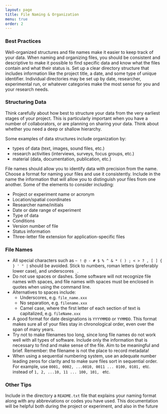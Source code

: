 ```yaml
---
layout: page
title: File Naming & Organization
menu: true
order: 2
---
```


### Best Practices

Well-organized structures and file names make it easier to keep track of your data. When naming and organizing files, you should be consistent and descriptive to make it possible to find specific data and know what the files contain and what their status is. Set up a clear directory structure that includes information like the project title, a date, and some type of unique identifier. Individual directories may be set up by date, researcher, experimental run, or whatever categories make the most sense for you and your research needs.

### Structuring Data

Think carefully about how best to structure your data from the very earliest stages of your project. This is particularly important when you have a number of collaborators, or are planning on sharing your data. Think about whether you need a deep or shallow hierarchy.

Some examples of data structures include organization by:

* types of data (text, images, sound files, etc.)
* research activities (interviews, surveys, focus groups, etc.)
* material (data, documentation, publication, etc.)

File names should allow you to identify data with precision from the name. Choose a format for naming your files and use it consistently. Include in the name the information that will allow you to distinguish your files from one another. Some of the elements to consider including:

* Project or experiment name or acronym
* Location/spatial coordinates
* Researcher name/initials
* Date or date range of experiment
* Type of data
* Conditions
* Version number of file
* Status information
* Three-letter file extension for application-specific files

### File Names

* All special characters such as `~ ! @ - # $ % ^ & * ( ) ; < > ? , [ ] { } ' " |` should be avoided. Stick to numbers, roman letters (preferably lower case), and underscores `_`.
* Do not use spaces or dashes. Some software will not recognize file names with spaces, and file names with spaces must be enclosed in quotes when using the command line.
* Alternatives to spaces include:
  * Underscores, e.g. `file_name.xxx`
  * No separation, e.g. `filename.xxx`
  * Camel case, where the first letter of each section of text is capitalized, e.g. `fileName.xxx`
* A good format for date designations is `YYYYMMDD` or `YYMMDD`. This format makes sure all of your files stay in chronological order, even over the span of many years.
* Try not to make filenames too long, since long file names do not work well with all types of software. Include only the information that is necessary to find and make sense of the file. Aim to be meaningful and brief. Remember: the filename is not the place to record metadata!
* When using a sequential numbering system, use an adequate number leading zeros for clarity and to make sure files sort in sequential order. For example, use `0001, 0002, ...0010, 0011 ... 0100, 0101, `etc. instead of `1, 2, ...10, 11 ... 100, 101, ` etc.

### Other Tips

Include in the directory a `README.txt` file that explains your naming format along with any abbreviations or codes you have used. This documentation will be helpful both during the project or experiment, and also in the future